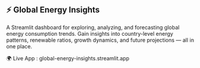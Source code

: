 ⚡ **Global Energy Insights**
---
A Streamlit dashboard for exploring, analyzing, and forecasting global energy consumption trends.
Gain insights into country-level energy patterns, renewable ratios, growth dynamics, and future projections — all in one place.

🌍 Live App : global-energy-insights.streamlit.app
